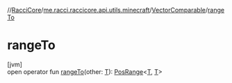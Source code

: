 //[RacciCore](../../../index.md)/[me.racci.raccicore.api.utils.minecraft](../index.md)/[VectorComparable](index.md)/[rangeTo](range-to.md)

# rangeTo

[jvm]\
open operator fun [rangeTo](range-to.md)(other: [T](index.md)): [PosRange](../-pos-range/index.md)&lt;[T](index.md), [T](index.md)&gt;
